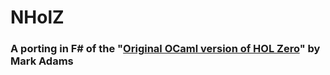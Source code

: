 # NHolZ
### A porting in F# of the "[Original OCaml version of HOL Zero](http://www.proof-technologies.com/holzero/)" by Mark Adams ###
